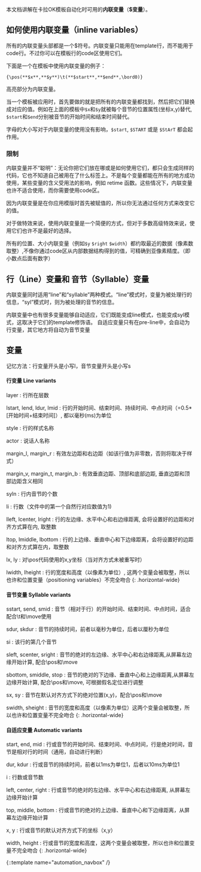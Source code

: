 本文档讲解在卡拉OK模板自动化时可用的**内联变量**（**$变量**）。

## 如何使用内联变量（inline variables）  ##

所有的内联变量头部都是一个$符号。内联变量只能用在template行，而不能用于code行。不过你可以在模板行的code区使用它们。

下面是一个在模板中使用内联变量的例子：

    {\pos(**$x**,**$y**)\t(**$start**,**$end**,\bord0)}

高亮部分为内联变量。

当一个模板被应用时，首先要做的就是把所有的内联变量都找到，然后把它们替换成对应的值。例如在上面的模板中`$x`和`$y`就被每个音节的位置属性(坐标x,y)替代, `$start`和`$end`分别被音节的开始时间和结束时间替代。

字母的大小写对于内联变量的使用没有影响，`$start`, `$START` 或是 `$StArT` 都会起作用。


### 限制  ###

内联变量并不“聪明”：无论你把它们放在哪或是如何使用它们，都只会生成同样的代码，它也不知道自己被用在了什么标签上。不是每个变量都能在所有的地方成功使用，某些变量的含义受用法的影响，例如 retime 函数。这些情况下，内联变量也许不适合使用，而你需要使用code区。

因为内联变量是在你应用模版时首先被赋值的，所以你无法通过任何方式来改变它的值。

对于做特效来说，使用内联变量是一个简便的方式，但对于多数高级特效来说，使用它们也许不是最好的选择。

所有的位置、大小内联变量（例如`$y` `$right` `$width`）都约取最近的数据（像素数取整）,不像你通过code区从内部数据结构得到的值，可精确到亚像素精度。（即小数点后面有数字）

## 行（Line）变量和 音节（Syllable）变量  ##

内联变量同时适用“line”和“syllable”两种模式。“line”模式时，变量为被处理行的信息，“syl”模式时，则为被处理的音节的信息。

内联变量中也有很多变量能够自动适应，它们既能变成line模式，也能变成syl模式，这取决于它们的template修饰语。
自适应变量只有在pre-line中，会自动为行变量，其它地方将自动为音节变量


## 变量  ##

记忆方法：行变量开头是小写l，音节变量开头是小写s

####  行变量  Line variants

layer
: 行所在层数

lstart, lend, ldur, lmid
: 行的开始时间、结束时间、持续时间、中点时间（=0.5*[开始时间+结束时间]）, 都以毫秒(ms)为单位

style
: 行的样式名称

actor
: 说话人名称

margin_l, margin_r
: 有效左边距和右边距（如该行值为非零数，否则将取决于样式）

margin_v, margin_t, margin_b
: 有效垂直边距、顶部和底部边距, 垂直边距和顶部边距含义相同

syln
: 行内音节的个数

li
: 行数（文件中的第一个自然行对应数值为1)

lleft, lcenter, lright
: 行的左边缘、水平中心和右边缘距离, 会将设置好的边距和对齐方式算在内, 取整数

ltop, lmiddle, lbottom
: 行的上边缘、垂直中心和下边缘距离，会将设置好的边距和对齐方式算在内，取整数

lx, ly
: 对\pos代码使用的x,y坐标（当对齐方式未被重写时）

lwidth, lheight
: 行的宽度和高度（以像素为单位）, 这两个变量会被取整，所以也许和位置变量（positioning variables）不完全吻合
{: .horizontal-wide}

#### 音节变量  Syllable variants

sstart, send, smid
: 音节（相对于行）的开始时间、结束时间、中点时间，适合配合\t和\move使用

sdur, skdur
: 音节的持续时间，前者以毫秒为单位，后者以厘秒为单位

si
: 该行的第几个音节

sleft, scenter, sright
: 音节的绝对的左边缘、水平中心和右边缘距离,从屏幕左边缘开始计算, 配合\pos和\move

sbottom, smiddle, stop
: 音节的绝对的下边缘、垂直中心和上边缘距离,从屏幕左边缘开始计算, 配合\pos和\move, 可根据假名定位进行调整

sx, sy
: 音节在默认对齐方式下的绝对位置(x,y)，配合\pos和\move

swidth, sheight
: 音节的宽度和高度（以像素为单位）这两个变量会被取整，所以也许和位置变量不完全吻合
{: .horizontal-wide}


#### 自适应变量  Automatic variants

start, end, mid
: 行或音节的开始时间、结束时间、中点时间，行是绝对时间，音节是相对行的时间（通用，自动进行判断）

dur, kdur
: 行或音节的持续时间，前者以1ms为单位1，后者以10ms为单位1

i
: 行数或音节数

left, center, right
: 行或音节的绝对的左边缘、水平中心和右边缘距离, 从屏幕左边缘开始计算

top, middle, bottom
: 行或音节的绝对的上边缘、垂直中心和下边缘距离，从屏幕左边缘开始计算

x, y
: 行或音节的默认对齐方式下的坐标（x,y）

width, height
: 行或音节的宽度和高度，这两个变量会被取整，所以也许和位置变量不完全吻合
{: .horizontal-wide}

{::template name="automation_navbox" /}
